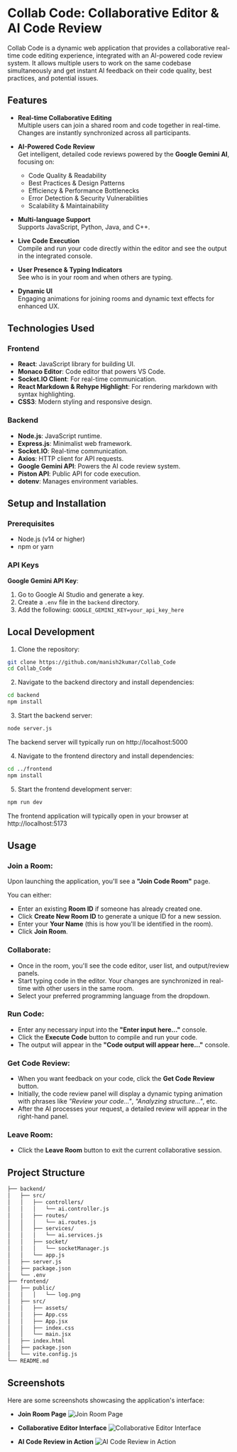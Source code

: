# Collab Code: Collaborative Editor & AI Code Review 

Collab Code is a dynamic web application that provides a collaborative real-time code editing experience, integrated with an AI-powered code review system. It allows multiple users to work on the same codebase simultaneously and get instant AI feedback on their code quality, best practices, and potential issues.


## Features

- **Real-time Collaborative Editing**  
  Multiple users can join a shared room and code together in real-time. Changes are instantly synchronized across all participants.

- **AI-Powered Code Review**  
  Get intelligent, detailed code reviews powered by the **Google Gemini AI**, focusing on:
  - Code Quality & Readability  
  - Best Practices & Design Patterns  
  - Efficiency & Performance Bottlenecks  
  - Error Detection & Security Vulnerabilities  
  - Scalability & Maintainability

- **Multi-language Support**  
  Supports JavaScript, Python, Java, and C++.

- **Live Code Execution**  
  Compile and run your code directly within the editor and see the output in the integrated console.

- **User Presence & Typing Indicators**  
  See who is in your room and when others are typing.

- **Dynamic UI**  
  Engaging animations for joining rooms and dynamic text effects for enhanced UX.


## Technologies Used

### Frontend
- **React**: JavaScript library for building UI.
- **Monaco Editor**: Code editor that powers VS Code.
- **Socket.IO Client**: For real-time communication.
- **React Markdown & Rehype Highlight**: For rendering markdown with syntax highlighting.
- **CSS3**: Modern styling and responsive design.

### Backend
- **Node.js**: JavaScript runtime.
- **Express.js**: Minimalist web framework.
- **Socket.IO**: Real-time communication.
- **Axios**: HTTP client for API requests.
- **Google Gemini API**: Powers the AI code review system.
- **Piston API**: Public API for code execution.
- **dotenv**: Manages environment variables.

## Setup and Installation

### Prerequisites
- Node.js (v14 or higher)
- npm or yarn

### API Keys

**Google Gemini API Key**:
1. Go to Google AI Studio and generate a key.
2. Create a `.env` file in the `backend` directory.
3. Add the following:
`GOOGLE_GEMINI_KEY=your_api_key_here`
## Local Development

1. Clone the repository:

```bash
git clone https://github.com/manish2kumar/Collab_Code
cd Collab_Code
```
2. Navigate to the backend directory and install dependencies:

```bash
cd backend
npm install
```
3. Start the backend server:

```bash
node server.js
```
The backend server will typically run on http://localhost:5000

4. Navigate to the frontend directory and install dependencies:

```bash
cd ../frontend
npm install
```
5. Start the frontend development server:


```bash
npm run dev
```
The frontend application will typically open in your browser at http://localhost:5173

## Usage

### Join a Room:

Upon launching the application, you'll see a **"Join Code Room"** page.

You can either:

- Enter an existing **Room ID** if someone has already created one.
- Click **Create New Room ID** to generate a unique ID for a new session.
- Enter your **Your Name** (this is how you'll be identified in the room).
- Click **Join Room**.

### Collaborate:

- Once in the room, you'll see the code editor, user list, and output/review panels.
- Start typing code in the editor. Your changes are synchronized in real-time with other users in the same room.
- Select your preferred programming language from the dropdown.

### Run Code:

- Enter any necessary input into the **"Enter input here..."** console.
- Click the **Execute Code** button to compile and run your code.
- The output will appear in the **"Code output will appear here..."** console.

### Get Code Review:

- When you want feedback on your code, click the **Get Code Review** button.
- Initially, the code review panel will display a dynamic typing animation with phrases like *"Review your code..."*, *"Analyzing structure..."*, etc.
- After the AI processes your request, a detailed review will appear in the right-hand panel.

### Leave Room:

- Click the **Leave Room** button to exit the current collaborative session.

## Project Structure

```bash
├── backend/
│   ├── src/
│   │   ├── controllers/
│   │   │   └── ai.controller.js        
│   │   ├── routes/
│   │   │   └── ai.routes.js            
│   │   ├── services/
│   │   │   └── ai.services.js          
│   │   ├── socket/
│   │   │   └── socketManager.js   
│   │   └── app.js                    
│   ├── server.js                  
│   ├── package.json
│   └── .env                        
├── frontend/
│   ├── public/
│   │   │   └── log.png
│   ├── src/
│   │   ├── assets/
│   │   ├── App.css                
│   │   ├── App.jsx                 
│   │   ├── index.css               
│   │   └── main.jsx              
│   ├── index.html
│   ├── package.json
│   └── vite.config.js             
└── README.md
```           
## Screenshots

Here are some screenshots showcasing the application's interface:

- **Join Room Page**
  ![Join Room Page](https://github.com/manish2kumar/Collab_Code/blob/main/screenshorts/Join%20Room%20Page.png)

- **Collaborative Editor Interface**
  ![Collaborative Editor Interface](https://github.com/manish2kumar/Collab_Code/blob/main/screenshorts/Collaborative%20Editor%20Interface.png)

- **AI Code Review in Action**
  ![AI Code Review in Action](https://github.com/manish2kumar/Collab_Code/blob/main/screenshorts/AI%20Code%20Review%20in%20Action.png)
  
